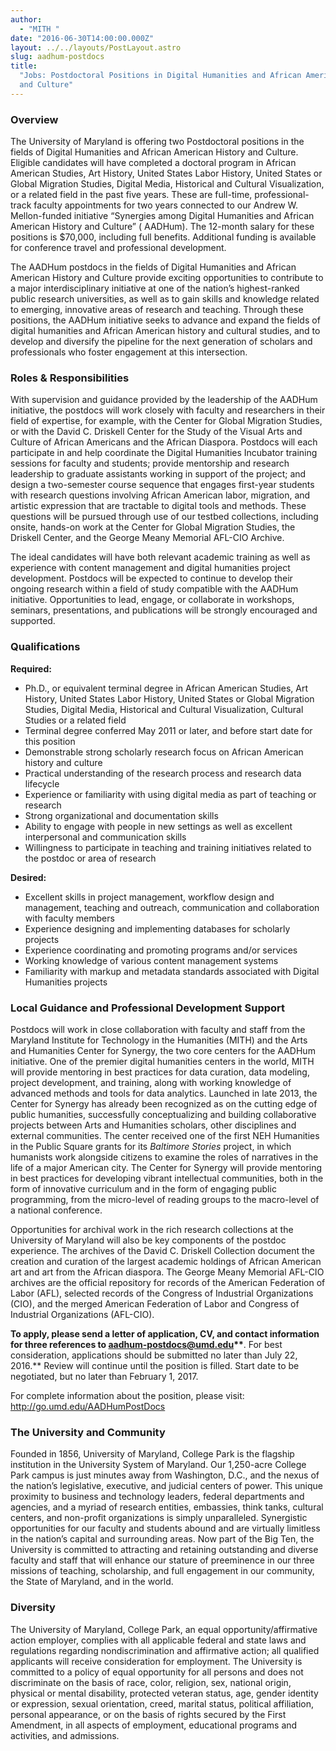 ```yaml
---
author:
  - "MITH "
date: "2016-06-30T14:00:00.000Z"
layout: ../../layouts/PostLayout.astro
slug: aadhum-postdocs
title:
  "Jobs: Postdoctoral Positions in Digital Humanities and African American History
  and Culture"
---
```


### Overview

The University of Maryland is offering two Postdoctoral positions in the fields of Digital Humanities and African American History and Culture. Eligible candidates will have completed a doctoral program in African American Studies, Art History, United States Labor History, United States or Global Migration Studies, Digital Media, Historical and Cultural Visualization, or a related field in the past five years. These are full-time, professional-track faculty appointments for two years connected to our Andrew W. Mellon-funded initiative “Synergies among Digital Humanities and African American History and Culture” ( AADHum). The 12-month salary for these positions is \$70,000, including full benefits. Additional funding is available for conference travel and professional development.

The AADHum postdocs in the fields of Digital Humanities and African American History and Culture provide exciting opportunities to contribute to a major interdisciplinary initiative at one of the nation’s highest-ranked public research universities, as well as to gain skills and knowledge related to emerging, innovative areas of research and teaching. Through these positions, the AADHum initiative seeks to advance and expand the fields of digital humanities and African American history and cultural studies, and to develop and diversify the pipeline for the next generation of scholars and professionals who foster engagement at this intersection.

### Roles & Responsibilities

With supervision and guidance provided by the leadership of the AADHum initiative, the postdocs will work closely with faculty and researchers in their field of expertise, for example, with the Center for Global Migration Studies, or with the David C. Driskell Center for the Study of the Visual Arts and Culture of African Americans and the African Diaspora. Postdocs will each participate in and help coordinate the Digital Humanities Incubator training sessions for faculty and students; provide mentorship and research leadership to graduate assistants working in support of the project; and design a two-semester course sequence that engages first-year students with research questions involving African American labor, migration, and artistic expression that are tractable to digital tools and methods. These questions will be pursued through use of our testbed collections, including onsite, hands-on work at the Center for Global Migration Studies, the Driskell Center, and the George Meany Memorial AFL-CIO Archive.

The ideal candidates will have both relevant academic training as well as experience with content management and digital humanities project development. Postdocs will be expected to continue to develop their ongoing research within a field of study compatible with the AADHum initiative. Opportunities to lead, engage, or collaborate in workshops, seminars, presentations, and publications will be strongly encouraged and supported.

### Qualifications

**Required:**

- Ph.D., or equivalent terminal degree in African American Studies, Art History, United States Labor History, United States or Global Migration Studies, Digital Media, Historical and Cultural Visualization, Cultural Studies or a related field
- Terminal degree conferred May 2011 or later, and before start date for this position
- Demonstrable strong scholarly research focus on African American history and culture
- Practical understanding of the research process and research data lifecycle
- Experience or familiarity with using digital media as part of teaching or research
- Strong organizational and documentation skills
- Ability to engage with people in new settings as well as excellent interpersonal and communication skills
- Willingness to participate in teaching and training initiatives related to the postdoc or area of research

**Desired:**

- Excellent skills in project management, workflow design and management, teaching and outreach, communication and collaboration with faculty members
- Experience designing and implementing databases for scholarly projects
- Experience coordinating and promoting programs and/or services
- Working knowledge of various content management systems
- Familiarity with markup and metadata standards associated with Digital Humanities projects

### Local Guidance and Professional Development Support

Postdocs will work in close collaboration with faculty and staff from the Maryland Institute for Technology in the Humanities (MITH) and the Arts and Humanities Center for Synergy, the two core centers for the AADHum initiative. One of the premier digital humanities centers in the world, MITH will provide mentoring in best practices for data curation, data modeling, project development, and training, along with working knowledge of advanced methods and tools for data analytics. Launched in late 2013, the Center for Synergy has already been recognized as on the cutting edge of public humanities, successfully conceptualizing and building collaborative projects between Arts and Humanities scholars, other disciplines and external communities. The center received one of the first NEH Humanities in the Public Square grants for its _Baltimore Stories_ project, in which humanists work alongside citizens to examine the roles of narratives in the life of a major American city. The Center for Synergy will provide mentoring in best practices for developing vibrant intellectual communities, both in the form of innovative curriculum and in the form of engaging public programming, from the micro-level of reading groups to the macro-level of a national conference.

Opportunities for archival work in the rich research collections at the University of Maryland will also be key components of the postdoc experience. The archives of the David C. Driskell Collection document the creation and curation of the largest academic holdings of African American art and art from the African diaspora. The George Meany Memorial AFL-CIO archives are the official repository for records of the American Federation of Labor (AFL), selected records of the Congress of Industrial Organizations (CIO), and the merged American Federation of Labor and Congress of Industrial Organizations (AFL-CIO).

**To apply, please send a letter of application, CV, and contact information for three references to [aadhum-postdocs@umd.edu](mailto:aadhum-postdocs@umd.edu)\*\***. For best consideration, applications should be submitted no later than July 22, 2016.\*\* Review will continue until the position is filled. Start date to be negotiated, but no later than February 1, 2017.

For complete information about the position, please visit: http://go.umd.edu/AADHumPostDocs

### The University and Community

Founded in 1856, University of Maryland, College Park is the flagship institution in the University System of Maryland. Our 1,250-acre College Park campus is just minutes away from Washington, D.C., and the nexus of the nation’s legislative, executive, and judicial centers of power. This unique proximity to business and technology leaders, federal departments and agencies, and a myriad of research entities, embassies, think tanks, cultural centers, and non-profit organizations is simply unparalleled. Synergistic opportunities for our faculty and students abound and are virtually limitless in the nation’s capital and surrounding areas. Now part of the Big Ten, the University is committed to attracting and retaining outstanding and diverse faculty and staff that will enhance our stature of preeminence in our three missions of teaching, scholarship, and full engagement in our community, the State of Maryland, and in the world.

### Diversity

The University of Maryland, College Park, an equal opportunity/affirmative action employer, complies with all applicable federal and state laws and regulations regarding nondiscrimination and affirmative action; all qualified applicants will receive consideration for employment. The University is committed to a policy of equal opportunity for all persons and does not discriminate on the basis of race, color, religion, sex, national origin, physical or mental disability, protected veteran status, age, gender identity or expression, sexual orientation, creed, marital status, political affiliation, personal appearance, or on the basis of rights secured by the First Amendment, in all aspects of employment, educational programs and activities, and admissions.
